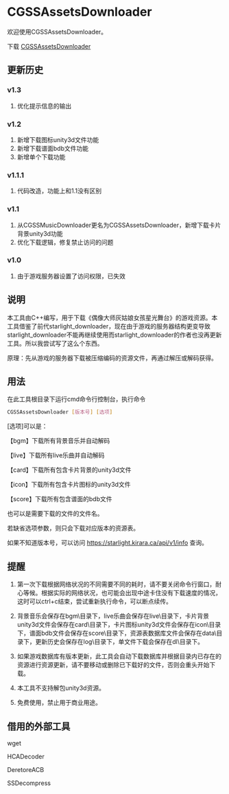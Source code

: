 # CGSSAssetsDownloader
欢迎使用CGSSAssetsDownloader。

下载 [CGSSAssetsDownloader](https://github.com/MoebutagataShiozakana/CGSSAssetsDownloader/releases)

## 更新历史
### v1.3
1. 优化提示信息的输出

### v1.2
1. 新增下载图标unity3d文件功能
2. 新增下载谱面bdb文件功能
3. 新增单个下载功能

### v1.1.1
1. 代码改造，功能上和1.1没有区别

### v1.1
1. 从CGSSMusicDownloader更名为CGSSAssetsDownloader，新增下载卡片背景unity3d功能
2. 优化下载逻辑，修复禁止访问的问题

### v1.0
1. 由于游戏服务器设置了访问权限，已失效

## 说明
本工具由C++编写，用于下载《偶像大师灰姑娘女孩星光舞台》的游戏资源。本工具借鉴了前代starlight_downloader，现在由于游戏的服务器结构更变导致starlight_downloader不能再继续使用而starlight_downloader的作者也没再更新工具。所以我尝试写了这么个东西。

原理：先从游戏的服务器下载被压缩编码的资源文件，再通过解压或解码获得。

## 用法
在此工具根目录下运行cmd命令行控制台，执行命令
```Bash
CGSSAssetsDownloader [版本号] [选项]
```
[选项]可以是：

【bgm】下载所有背景音乐并自动解码

【live】下载所有live乐曲并自动解码

【card】下载所有包含卡片背景的unity3d文件

【icon】下载所有包含卡片图标的unity3d文件

【score】下载所有包含谱面的bdb文件

也可以是需要下载的文件的文件名。

若缺省选项参数，则只会下载对应版本的资源表。

如果不知道版本号，可以访问 https://starlight.kirara.ca/api/v1/info 查询。

## 提醒
1. 第一次下载根据网络状况的不同需要不同的耗时，请不要关闭命令行窗口，耐心等候。根据实际的网络状况，也可能会出现中途卡住没有下载速度的情况，这时可以ctrl+c结束，尝试重新执行命令，可以断点续传。

2. 背景音乐会保存在bgm\目录下，live乐曲会保存在live\目录下，卡片背景unity3d文件会保存在card\目录下，卡片图标unity3d文件会保存在icon\目录下，谱面bdb文件会保存在score\目录下，资源表数据库文件会保存在data\目录下，更新历史会保存在log\目录下，单文件下载会保存在dl\目录下。

3. 如果游戏数据库有版本更新，此工具会自动下载数据库并根据目录内已存在的资源进行资源更新，请不要移动或删除已下载好的文件，否则会重头开始下载。

4. 本工具不支持解包unity3d资源。

5. 免费使用，禁止用于商业用途。

## 借用的外部工具
wget

HCADecoder

DeretoreACB

SSDecompress

